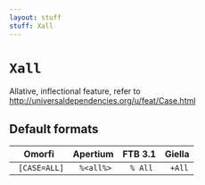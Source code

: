 ```yaml
---
layout: stuff
stuff: Xall
---
```

# ` Xall `

Allative, inflectional feature, refer to http://universaldependencies.org/u/feat/Case.html

## Default formats
| Omorfi | Apertium | FTB 3.1 | Giella |
|:------:|:--------:|:-------:|:------:|
| ` [CASE=ALL]` | ` %<all%>` | ` % All` | ` +All`  |

